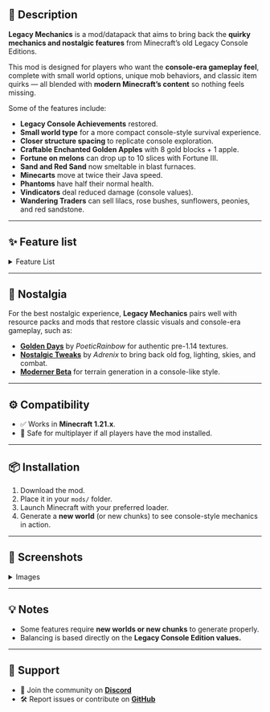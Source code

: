 ## 📖 Description

**Legacy Mechanics** is a mod/datapack that aims to bring back the **quirky mechanics and nostalgic features** from Minecraft’s old Legacy Console Editions.

This mod is designed for players who want the **console-era gameplay feel**, complete with small world options, unique mob behaviors, and classic item quirks — all blended with **modern Minecraft’s content** so nothing feels missing.

Some of the features include:

* **Legacy Console Achievements** restored.
* **Small world type** for a more compact console-style survival experience.
* **Closer structure spacing** to replicate console exploration.
* **Craftable Enchanted Golden Apples** with 8 gold blocks + 1 apple.
* **Fortune on melons** can drop up to 10 slices with Fortune III.
* **Sand and Red Sand** now smeltable in blast furnaces.
* **Minecarts** move at twice their Java speed.
* **Phantoms** have half their normal health.
* **Vindicators** deal reduced damage (console values).
* **Wandering Traders** can sell lilacs, rose bushes, sunflowers, peonies, and red sandstone.

---

## ✨ Feature list

<details>  
<summary>Feature List</summary>  

## Key:

✅ - Implemented
☑️ - Planned
❌ - Not Implemented

| **Feature**                                         | Implemented | Planned |
| --------------------------------------------------- | ----------- | ------- |
| Console-style Achievements                          | ✅           | ☑️      |
| Legacy Console small world type                     | ✅           | ☑️      |
| Closer structure generation                         | ✅           | ☑️      |
| Dead bushes drop 1 stick                            | ✅           | ☑️      |
| Enchanted Golden Apple crafting recipe              | ✅           | ☑️      |
| Jack-O-Lantern & Jungle Tree Sapling names restored | ✅           | ☑️      |
| Fortune melons (up to 10 slices)                    | ✅           | ☑️      |
| Sand/Red Sand blast furnace smelting                | ✅           | ☑️      |
| Short Grass → Tall Grass                            | ✅           | ☑️      |
| Tall Grass → Double Tall Grass                      | ✅           | ☑️      |
| Minecarts move 2× faster                            | ✅           | ☑️      |
| Phantoms have 10 HP                                 | ✅           | ☑️      |
| Vindicators deal reduced damage                     | ✅           | ☑️      |
| Wandering Traders sell flowers & red sandstone      | ✅           | ☑️      |

</details>  

---

## 🌌 Nostalgia

For the best nostalgic experience, **Legacy Mechanics** pairs well with resource packs and mods that restore classic visuals and console-era gameplay, such as:

* [**Golden Days**](https://github.com/PoeticRainbow/golden-days/releases) by *PoeticRainbow* for authentic pre-1.14 textures.
* [**Nostalgic Tweaks**](https://modrinth.com/mod/nostalgic-tweaks) by *Adrenix* to bring back old fog, lighting, skies, and combat.
* [**Moderner Beta**](https://modrinth.com/mod/moderner-beta) for terrain generation in a console-like style.

---

## ⚙️ Compatibility

* ✅ Works in **Minecraft 1.21.x**.
* 🔧 Safe for multiplayer if all players have the mod installed.

---

## 📦 Installation

1. Download the mod.
2. Place it in your `mods/` folder.
3. Launch Minecraft with your preferred loader.
4. Generate a **new world** (or new chunks) to see console-style mechanics in action.

---

## 📸 Screenshots

<details>  
<summary>Images</summary>  

*(Screenshots of small worlds, closer villages, console-style features, etc. can go here.)*

</details>  

---

## 💡 Notes

* Some features require **new worlds or new chunks** to generate properly.
* Balancing is based directly on the **Legacy Console Edition values.**

---

## 🤝 Support

* 💬 Join the community on [**Discord**](https://discord.com/invite/discord-link)
* 🛠️ Report issues or contribute on [**GitHub**](https://github.com/repo-link)
